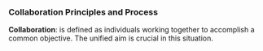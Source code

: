 ### Collaboration Principles and Process

**Collaboration**: is defined as individuals working together to accomplish a common objective. The unified aim is crucial in this situation.

